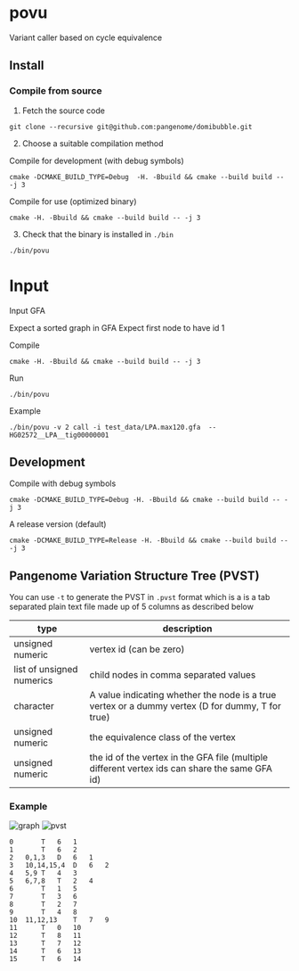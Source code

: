 # povu
Variant caller based on cycle equivalence

## Install

### Compile from source

1. Fetch the source code
```
git clone --recursive git@github.com:pangenome/domibubble.git
```

2. Choose a suitable compilation method

Compile for development (with debug symbols)
```
cmake -DCMAKE_BUILD_TYPE=Debug  -H. -Bbuild && cmake --build build -- -j 3
```

Compile for use (optimized binary)
```
cmake -H. -Bbuild && cmake --build build -- -j 3
```

3. Check that the binary is installed in `./bin`
```
./bin/povu
```

# Input
Input GFA

Expect a sorted graph in GFA
Expect first node to have id 1

Compile
```
cmake -H. -Bbuild && cmake --build build -- -j 3
```

Run
```
./bin/povu
```

Example
```
./bin/povu -v 2 call -i test_data/LPA.max120.gfa  --  HG02572__LPA__tig00000001
```

## Development

Compile with debug symbols
```
cmake -DCMAKE_BUILD_TYPE=Debug -H. -Bbuild && cmake --build build -- -j 3
```

A release version (default)
```
cmake -DCMAKE_BUILD_TYPE=Release -H. -Bbuild && cmake --build build -- -j 3
```

## Pangenome Variation Structure Tree (PVST)

You can use `-t` to generate the PVST in `.pvst` format which is a is a tab
separated plain text file made up of 5 columns as described below


| type                      | description                                                                                    |
|---------------------------|------------------------------------------------------------------------------------------------|
| unsigned numeric          | vertex id (can be zero)                                                                        |
| list of unsigned numerics | child nodes in comma separated values                                                          |
| character                 | A value indicating whether the node is a true vertex or a dummy vertex (D for dummy, T for true)                         |
| unsigned numeric          | the equivalence class of the vertex                                                            |
| unsigned numeric          | the id of the vertex in the GFA file (multiple different vertex ids can share the same GFA id) |

### Example

![graph](docs/images/vg7.png)
![pvst](docs/images/pvst7.png)

```
0		T	6	1
1		T	6	2
2	0,1,3	D	6	1
3	10,14,15,4	D	6	2
4	5,9	T	4	3
5	6,7,8	T	2	4
6		T	1	5
7		T	3	6
8		T	2	7
9		T	4	8
10	11,12,13	T	7	9
11		T	0	10
12		T	8	11
13		T	7	12
14		T	6	13
15		T	6	14

```
